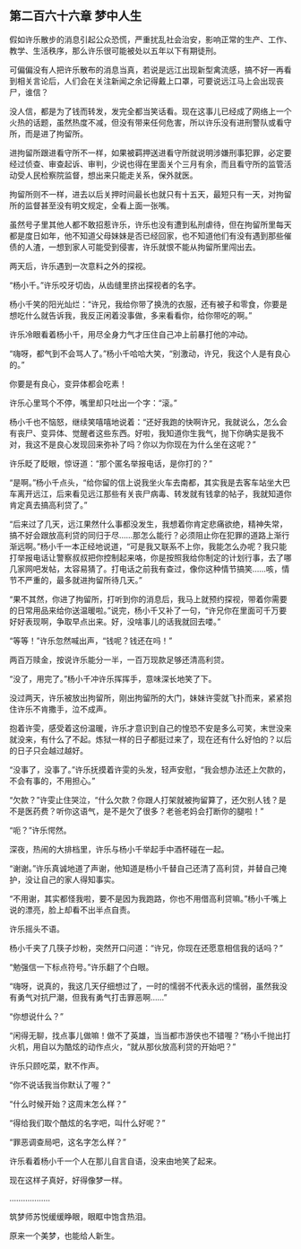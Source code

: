 ## 第二百六十六章 梦中人生
假如许乐散步的消息引起公众恐慌，严重扰乱社会治安，影响正常的生产、工作、教学、生活秩序，那么许乐很可能被处以五年以下有期徒刑。

可偏偏没有人把许乐散布的消息当真，若说是远江出现新型禽流感，搞不好一再看到相关言论后，人们会在关注新闻之余记得戴上口罩，可要说远江马上会出现丧尸，谁信？

没人信，都是为了钱而转发，发完全都当笑话看。现在这事儿已经成了网络上一个火热的话题，虽然热度不减，但没有带来任何危害，所以许乐没有进刑警队或看守所，而是进了拘留所。

进拘留所跟进看守所不一样，如果被羁押送进看守所就说明涉嫌刑事犯罪，必定要经过侦查、审查起诉、审判，少说也得在里面关个三月有余，而且看守所的监管活动受人民检察院监督，想出来只能走关系，保外就医。

拘留所则不一样，进去以后关押时间最长也就只有十五天，最短只有一天，对拘留所的监督甚至没有明文规定，全看上面一张嘴。

虽然号子里其他人都不敢招惹许乐，许乐也没有遭到私刑虐待，但在拘留所里每天都是度日如年，他不知道父母妹妹是否已经回家，也不知道他们有没有遇到那些催债的人渣，一想到家人可能受到侵害，许乐就恨不能从拘留所里闯出去。

两天后，许乐遇到一次意料之外的探视。

“杨小千。”许乐咬牙切齿，从齿缝里挤出探视者的名字。

杨小千笑的阳光灿烂：“许兄，我给你带了换洗的衣服，还有被子和零食，你要是想吃什么就告诉我，我反正闲着没事做，多来看看你，给你带吃的啊。”

许乐冷眼看着杨小千，用尽全身力气才压住自己冲上前暴打他的冲动。

“嗨呀，都气到不会骂人了。”杨小千哈哈大笑，“别激动，许兄，我这个人是有良心的。”

你要是有良心，变异体都会吃素！

许乐心里骂个不停，嘴里却只吐出一个字：“滚。”

杨小千也不恼怒，继续笑嘻嘻地说着：“还好我跑的快啊许兄，我就说么，怎么会有丧尸、变异体、觉醒者这些东西。好啦，我知道你生我气，抛下你确实是我不对，我这不是良心发现回来弥补了吗？你以为你现在为什么坐在这呢？”

许乐眨了眨眼，惊讶道：“那个匿名举报电话，是你打的？”

“是啊。”杨小千点头，“给你留的信上说我坐火车去南都，其实我是去客车站坐大巴车离开远江，后来看见远江那些有关丧尸病毒、转发就有钱拿的帖子，我就知道你肯定真去搞高利贷了。”

“后来过了几天，远江果然什么事都没发生，我想着你肯定悲痛欲绝，精神失常，搞不好会跟放高利贷的同归于尽……那怎么能行？必须阻止你在犯罪的道路上渐行渐远啊。”杨小千一本正经地说道，“可是我又联系不上你，我能怎么办呢？我只能打举报电话让警察叔叔把你控制起来咯，你是按照我给你制定的计划行事，去了哪几家网吧发帖，太容易猜了。打电话之前我有查过，像你这种情节搞笑……咳，情节不严重的，最多就进拘留所待几天。”

“果不其然，你进了拘留所，打听到你的消息后，我马上就预约探视，带着你需要的日常用品来给你送温暖啦。”说完，杨小千又补了一句，“许兄你在里面可千万要好好表现啊，争取早点出来。好，没啥事儿的话我就回去喽。”

“等等！”许乐忽然喊出声，“钱呢？钱还在吗！”

两百万赎金，按说许乐能分一半，一百万现款足够还清高利贷。

“没了，用完了。”杨小千冲许乐挥挥手，意味深长地笑了下。

没过两天，许乐被放出拘留所，刚出拘留所的大门，妹妹许雯就飞扑而来，紧紧抱住许乐不肯撒手，泣不成声。

抱着许雯，感受着这份温暖，许乐才意识到自己的惶恐不安是多么可笑，末世没来就没来，有什么了不起。炼狱一样的日子都挺过来了，现在还有什么好怕的？以后的日子只会越过越好。

“没事了，没事了。”许乐抚摸着许雯的头发，轻声安慰，“我会想办法还上欠款的，不会有事的，不用担心。”

“欠款？”许雯止住哭泣，“什么欠款？你跟人打架就被拘留算了，还欠别人钱？是不是医药费？听你这语气，是不是欠了很多？老爸老妈会打断你的腿啦！”

“呃？”许乐愕然。

深夜，热闹的大排档里，许乐与杨小千举起手中酒杯碰在一起。

“谢谢。”许乐真诚地道了声谢，他知道是杨小千替自己还清了高利贷，并替自己掩护，没让自己的家人得知事实。

“不用谢，其实都怪我啦，要不是因为我跑路，你也不用借高利贷嘛。”杨小千嘴上说的漂亮，脸上却看不出半点自责。

许乐摇头不语。

杨小千夹了几筷子炒粉，突然开口问道：“许兄，你现在还愿意相信我的话吗？”

“勉强信一下标点符号。”许乐翻了个白眼。

“嗨呀，说真的，我这几天仔细想过了，一时的懦弱不代表永远的懦弱，虽然我没有勇气对抗尸潮，但我有勇气打击罪恶啊……”

“你想说什么？”

“闲得无聊，找点事儿做嘛！做不了英雄，当当都市游侠也不错喔？”杨小千抛出打火机，用自以为酷炫的动作点火，“就从那伙放高利贷的开始吧？”

许乐只顾吃菜，默不作声。

“你不说话我当你默认了喔？”

“什么时候开始？这周末怎么样？”

“得给我们取个酷炫的名字吧，叫什么好呢？”

“罪恶调查局吧，这名字怎么样？”

许乐看着杨小千一个人在那儿自言自语，没来由地笑了起来。

现在这样子真好，好得像梦一样。

………………

筑梦师苏悦缓缓睁眼，眼眶中饱含热泪。

原来一个美梦，也能给人新生。

